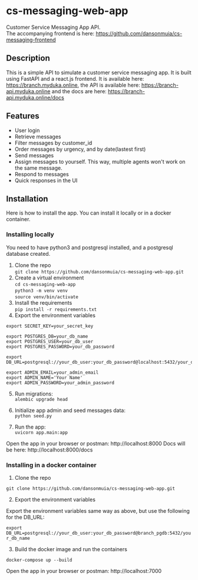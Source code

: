 # cs-messaging-web-app
Customer Service Messaging App API.  
The accompanying frontend is here: https://github.com/dansonmuia/cs-messaging-frontend

## Description
This is a simple API to simulate a customer service messaging app. It is built using FastAPI and a react.js frontend.
It is available here: https://branch.myduka.online, the API is available here: https://branch-api.myduka.online and the docs are here: https://branch-api.myduka.online/docs

## Features

- User login
- Retrieve messages
- Filter messages by customer_id
- Order messages by urgency, and by date(lastest first)
- Send messages
- Assign messages to yourself. This way, multiple agents won't work on the same message.
- Respond to messages
- Quick responses in the UI

## Installation

Here is how to install the app. You can install it locally or in a docker container.

### Installing locally

You need to have python3 and postgresql installed, and a postgresql database created.

1. Clone the repo  
`git clone https://github.com/dansonmuia/cs-messaging-web-app.git`
2. Create a virtual environment  
`cd cs-messaging-web-app`  
`python3 -m venv venv`  
`source venv/bin/activate`  
3. Install the requirements  
`pip install -r requirements.txt`  
4. Export the environment variables  

````
export SECRET_KEY=your_secret_key

export POSTGRES_DB=your_db_name
export POSTGRES_USER=your_db_user
export POSTGRES_PASSWORD=your_db_password

export DB_URL=postgresql://your_db_user:your_db_password@localhost:5432/your_db_name

export ADMIN_EMAIL=your_admin_email
export ADMIN_NAME='Your Name'
export ADMIN_PASSWORD=your_admin_password
````

5. Run migrations:  
`alembic upgrade head`  

6. Initialize app admin and seed messages data:  
`python seed.py`  

7. Run the app:  
`uvicorn app.main:app`  

Open the app in your browser or postman: http://localhost:8000
Docs will be here: http://localhost:8000/docs

### Installing in a docker container

1. Clone the repo  

`git clone https://github.com/dansonmuia/cs-messaging-web-app.git`  

2. Export the environment variables  

Export the environment variables same way as above, but use the following for the DB_URL:  

`export DB_URL=postgresql://your_db_user:your_db_password@branch_pgdb:5432/your_db_name`  

3. Build the docker image and run the containers  

`docker-compose up --build`  

Open the app in your browser or postman: http://localhost:7000

